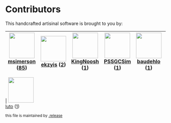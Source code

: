 # Contributors

This handcrafted artisinal software is brought to you by:

| <img height="80" src="https://avatars.githubusercontent.com/u/261635?v=4"><br><a href="https://github.com/msimerson">msimerson</a> (<a href="https://github.com/haraka/haraka-tld/commits?author=msimerson">85</a>) | <img height="80" src="https://avatars.githubusercontent.com/u/27162016?v=4"><br><a href="https://github.com/ekzyis">ekzyis</a> (<a href="https://github.com/haraka/haraka-tld/commits?author=ekzyis">2</a>) | <img height="80" src="https://avatars.githubusercontent.com/u/9887966?v=4"><br><a href="https://github.com/KingNoosh">KingNoosh</a> (<a href="https://github.com/haraka/haraka-tld/commits?author=KingNoosh">1</a>) | <img height="80" src="https://avatars.githubusercontent.com/u/42121756?v=4"><br><a href="https://github.com/PSSGCSim">PSSGCSim</a> (<a href="https://github.com/haraka/haraka-tld/commits?author=PSSGCSim">1</a>) | <img height="80" src="https://avatars.githubusercontent.com/u/662371?v=4"><br><a href="https://github.com/baudehlo">baudehlo</a> (<a href="https://github.com/haraka/haraka-tld/commits?author=baudehlo">1</a>) | <img height="80" src="https://avatars.githubusercontent.com/u/550490?v=4"><br><a href="https://github.com/smfreegard">smfreegard</a> (<a href="https://github.com/haraka/haraka-tld/commits?author=smfreegard">1</a>) | <img height="80" src="https://avatars.githubusercontent.com/u/203240?v=4"><br><a href="https://github.com/lnedry">lnedry</a> (<a href="https://github.com/haraka/haraka-tld/commits?author=lnedry">1</a>) |
| :-----------------------------------------------------------------------------------------------------------------------------------------------------------------------------------------------------------------: | :---------------------------------------------------------------------------------------------------------------------------------------------------------------------------------------------------------: | :-----------------------------------------------------------------------------------------------------------------------------------------------------------------------------------------------------------------: | :---------------------------------------------------------------------------------------------------------------------------------------------------------------------------------------------------------------: | :-------------------------------------------------------------------------------------------------------------------------------------------------------------------------------------------------------------: | :-------------------------------------------------------------------------------------------------------------------------------------------------------------------------------------------------------------------: | :-------------------------------------------------------------------------------------------------------------------------------------------------------------------------------------------------------: |

| <img height="80" src="https://avatars.githubusercontent.com/u/2158203?v=4"><br><a href="https://github.com/luto">luto</a> (<a href="https://github.com/haraka/haraka-tld/commits?author=luto">1</a>)

<sub>this file is maintained by [.release](https://github.com/msimerson/.release)</sub>
